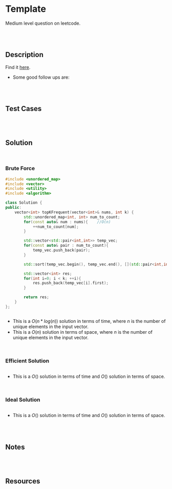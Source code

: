 # Template

Medium level question on leetcode.

<br>
<br>

## Description

Find it [here](https://leetcode.com/problems/top-k-frequent-elements/description/).

- Some good follow ups are:

<br>
<br>

## Test Cases

<br>
<br>

## Solution

<br>

### Brute Force

```cpp
#include <unordered_map>
#include <vector>
#include <utility>
#include <algorithm>

class Solution {
public:
    vector<int> topKFrequent(vector<int>& nums, int k) {
        std::unordered_map<int, int> num_to_count;
        for(const auto& num : nums){    //O(n)
            ++num_to_count[num];
        }

        std::vector<std::pair<int,int>> temp_vec;
        for(const auto& pair : num_to_count){
            temp_vec.push_back(pair);
        }

        std::sort(temp_vec.begin(), temp_vec.end(), [](std::pair<int,int> a, auto b){return a.second > b.second;});   //mO(m)

        std::vector<int> res;
        for(int i=0; i < k; ++i){
            res.push_back(temp_vec[i].first);
        }

        return res;
    }
};
```

```py

```

- This is a $O(n * log(n))$ solution in terms of time, where $n$ is the number of unique elements in the input vector.
- This is a $O(n)$ solution in terms of space, where $n$ is the number of unique elements in the input vector.

<br>

### Efficient Solution

```py

```

- This is a $O()$ solution in terms of time and $O()$ solution in terms of space.

<br>

### Ideal Solution

```py

```

- This is a $O()$ solution in terms of time and $O()$ solution in terms of space.

<br>
<br>

## Notes

<br>
<br>

## Resources

<br>
<br>
